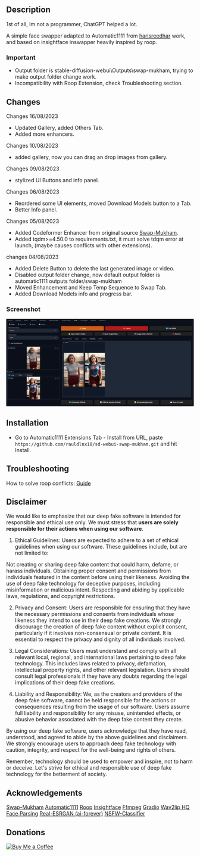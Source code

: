 ## Description

1st of all, Im not a programmer, ChatGPT helped a lot.

A simple face swapper adapted to Automatic1111 from [harisreedhar](https://github.com/harisreedhar/Swap-Mukham) work, and based on insightface inswapper heavily inspired by roop.

### Important
- Output folder is stable-diffusion-webui\Outputs\swap-mukham, trying to make output folder change work.
- Incompatibility with Roop Extension, check Troubleshooting section.
  
## Changes
Changes 16/08/2023
- Updated Gallery, added Others Tab.
- Added more enhancers.
  
Changes 10/08/2023
- added gallery, now you can drag an drop images from gallery.

Changes 09/08/2023
- stylized UI Buttons and info panel.
  
Changes 06/08/2023
- Reordered some UI elements, moved Download Models button to a Tab.
- Better Info panel.

Changes 05/08/2023
- Added Codeformer Enhancer from original source [Swap-Mukham](https://github.com/harisreedhar/Swap-Mukham).
- Added tqdm>=4.50.0 to requirements.txt, it must solve tdqm error at launch, (maybe causes conflicts with other extensions).

changes 04/08/2023
- Added Delete Button to delete the last generated image or video.
- Disabled output folder change, now default output folder is automatic1111 outputs folder/swap-mukham
- Moved Enhancement and Keep Temp Sequence to Swap Tab.
- Added Download Models info and progress bar.

  
### Screenshot
![10](screenshot/working_.png)

## Installation

- Go to Automatic1111 Extensions Tab - Install from URL, paste ``https://github.com/rauldlnx10/sd-webui-swap-mukham.git`` and hit Install.

## Troubleshooting 

How to solve roop conflicts:
[Guide](https://github.com/rauldlnx10/sd-webui-swap-mukham/issues/6#issuecomment-1666626342)
  
## Disclaimer

We would like to emphasize that our deep fake software is intended for responsible and ethical use only. We must stress that **users are solely responsible for their actions when using our software**.

1. Ethical Guidelines:
Users are expected to adhere to a set of ethical guidelines when using our software. These guidelines include, but are not limited to:

Not creating or sharing deep fake content that could harm, defame, or harass individuals.
Obtaining proper consent and permissions from individuals featured in the content before using their likeness.
Avoiding the use of deep fake technology for deceptive purposes, including misinformation or malicious intent.
Respecting and abiding by applicable laws, regulations, and copyright restrictions.

2. Privacy and Consent:
Users are responsible for ensuring that they have the necessary permissions and consents from individuals whose likeness they intend to use in their deep fake creations. We strongly discourage the creation of deep fake content without explicit consent, particularly if it involves non-consensual or private content. It is essential to respect the privacy and dignity of all individuals involved.

3. Legal Considerations:
Users must understand and comply with all relevant local, regional, and international laws pertaining to deep fake technology. This includes laws related to privacy, defamation, intellectual property rights, and other relevant legislation. Users should consult legal professionals if they have any doubts regarding the legal implications of their deep fake creations.

4. Liability and Responsibility:
We, as the creators and providers of the deep fake software, cannot be held responsible for the actions or consequences resulting from the usage of our software. Users assume full liability and responsibility for any misuse, unintended effects, or abusive behavior associated with the deep fake content they create.

By using our deep fake software, users acknowledge that they have read, understood, and agreed to abide by the above guidelines and disclaimers. We strongly encourage users to approach deep fake technology with caution, integrity, and respect for the well-being and rights of others.

Remember, technology should be used to empower and inspire, not to harm or deceive. Let's strive for ethical and responsible use of deep fake technology for the betterment of society.


## Acknowledgements
[Swap-Mukham](https://github.com/harisreedhar/Swap-Mukham)
[Automatic1111](https://github.com/AUTOMATIC1111/stable-diffusion-webui)
[Roop](https://github.com/s0md3v/roop)
[Insightface](https://github.com/deepinsight)
[Ffmpeg](https://ffmpeg.org/)
[Gradio](https://gradio.app/)
[Wav2lip HQ](https://github.com/Markfryazino/wav2lip-hq)
[Face Parsing](https://github.com/zllrunning/face-parsing.PyTorch)
[Real-ESRGAN (ai-forever)](https://github.com/ai-forever/Real-ESRGAN)
[NSFW-Classifier](https://github.com/Whiax/NSFW-Classifier)

## Donations
[![Buy Me a Coffee](https://bmc-cdn.nyc3.digitaloceanspaces.com/BMC-button-images/custom_images/orange_img.png)](https://www.buymeacoffee.com/rauldlnx10p)






